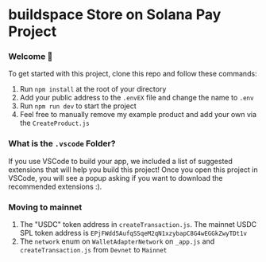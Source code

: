 # buildspace Store on Solana Pay Project

### **Welcome 👋**

To get started with this project, clone this repo and follow these commands:

1. Run `npm install` at the root of your directory
2. Add your public address to the `.envEX` file and change the name to `.env`
3. Run `npm run dev` to start the project
4. Feel free to manually remove my example product and add your own via the `CreateProduct.js`

### What is the `.vscode` Folder?
If you use VSCode to build your app, we included a list of suggested extensions that will help you build this project! Once you open this project in VSCode, you will see a popup asking if you want to download the recommended extensions :).

### Moving to mainnet
1. The "USDC" token address in `createTransaction.js`. The mainnet USDC SPL token address is `EPjFWdd5AufqSSqeM2qN1xzybapC8G4wEGGkZwyTDt1v` 
2. The `network` enum on `WalletAdapterNetwork` on `_app.js` and `createTransaction.js` from `Devnet` to `Mainnet`